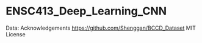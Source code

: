 # ENSC413_Deep_Learning_CNN


Data:
Acknowledgements
https://github.com/Shenggan/BCCD_Dataset MIT License
